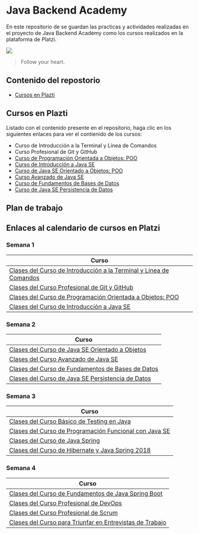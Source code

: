 # Java Backend Academy 

En este repositorio de se guardan las practicas y actividades realizadas en el proyecto de Java Backend Academy como los cursos realizados en la plataforma de Platzi.

![](https://i.blogs.es/6091fa/java/450_1000.jpg)

> Follow your heart.

## Contenido del repostorio

* [Cursos en Plazti](#Cursos-en-Platzi)


## Cursos en Plazti

Listado con el contenido presente en el repositorio, haga clic en los siguientes enlaces para ver el contienido de los cursos:
- Curso de Introducción a la Terminal y Línea de Comandos
- Curso Profesional de Git y GitHub
- [Curso de Programación Orientada a Objetos: POO](https://github.com/MarkoCortes/Java_Backend_Academy/tree/main/Curso_POO)
- [Curso de Introducción a Java SE](https://github.com/MarkoCortes/Java_Backend_Academy/tree/main/Curso_Java_SE_Basico)
- [Curso de Java SE Orientado a Objetos: POO](https://github.com/MarkoCortes/Java_Backend_Academy/tree/main/Curso_Java_POO/src)
- [Curso Avanzado de Java SE](https://github.com/MarkoCortes/Java_Backend_Academy/tree/main/Curso_Java_SE_Avanzado/com/anncode/src)
- [Curso de Fundamentos de Bases de Datos](https://github.com/MarkoCortes/Java_Backend_Academy/tree/main/Curso_Fundamentos_BD)
- [Curso de Java SE Persistencia de Datos](https://github.com/MarkoCortes/Java_Backend_Academy/tree/main/Curso_Java_Pesistencia/src/main/java/com/platzi/mensaje_app)

## Plan de trabajo

## Enlaces al calendario de cursos en Platzi
### Semana 1 

| Curso            | 
| -------------  | 
|[Clases del Curso de Introducción a la Terminal y Línea de Comandos](https://platzi.com/clases/terminal/)  |
|[Clases del Curso Profesional de Git y GitHub](https://platzi.com/clases/git-github/)  |
|[Clases del Curso de Programación Orientada a Objetos: POO](https://platzi.com/clases/oop/)  |
|[Clases del Curso de Introducción a Java SE](https://platzi.com/clases/java-basico/)  |

### Semana 2
| Curso            | 
| -------------  | 
|[Clases del Curso de Java SE Orientado a Objetos](https://platzi.com/clases/java-oop/)  |
|[Clases del Curso Avanzado de Java SE](https://platzi.com/clases/java-avanzado/)  |
|[Clases del Curso de Fundamentos de Bases de Datos](https://platzi.com/clases/bd/)  |
|[Clases del Curso de Java SE Persistencia de Datos](https://platzi.com/clases/java-persistencia/)  |

### Semana 3
| Curso            | 
| -------------  | 
|[Clases del Curso Básico de Testing en Java](https://platzi.com/clases/testing-java/)  |
|[Clases del Curso de Programación Funcional con Java SE](https://platzi.com/clases/java-funcional/)  |
|[Clases del Curso de Java Spring](https://platzi.com/clases/java-spring/)  |
|[Clases del Curso de Hibernate y Java Spring 2018](https://platzi.com/clases/jee/)  |

### Semana 4
| Curso            | 
| -------------  | 
|[Clases del Curso de Fundamentos de Java Spring Boot](https://platzi.com/clases/spring-boot/)  |
|[Clases del Curso Profesional de DevOps](https://platzi.com/clases/devops/)  |
|[Clases del Curso Profesional de Scrum](https://platzi.com/clases/scrum/)  |
|[Clases del Curso para Triunfar en Entrevistas de Trabajo](https://platzi.com/clases/entrevista-trabajo/)  |